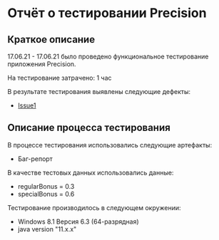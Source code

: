 # Отчёт о тестировании Precision

## Краткое описание

17.06.21 - 17.06.21 было проведено функциональное тестирование приложения Precision.

На тестирование затрачено: 1 час

В результате тестирования выявлены следующие дефекты:
* [Issue1](https://github.com/tatyana24fomina/task2-Precision/issues/1)

## Описание процесса тестирования

В процессе тестирования использовались следующие артефакты:
* Баг-репорт

В качестве тестовых данных использовались данные:
* regularBonus = 0.3
* specialBonus = 0.6

Тестирование производилось в следующем окружении:
* Windows 8.1 Версия 6.3 (64-разрядная)
* java version "11.x.x"